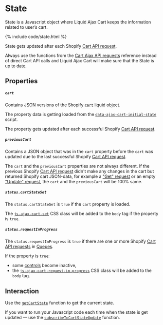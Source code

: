 # State
State is a Javascript object where Liquid Ajax Cart keeps the information related to user’s cart.

{% include code/state.html %}

State gets updated after each Shopify [Cart API request](/reference/requests/).

Always use the functions from the [Cart Ajax API requests](/reference/requests/) reference instead of direct Cart API calls and Liquid Ajax Cart will make sure that the State is up to date.

## Properties

##### `cart`
Contains JSON versions of the Shopify [`cart`](https://shopify.dev/api/liquid/objects/cart) liquid object. 

The property data is getting loaded from the [`data-ajax-cart-initial-state`](/reference/data-ajax-cart-initial-state/) script.

The property gets updated after each successful Shopify [Cart API request](/reference/requests/).

##### `previousCart`

Contains a JSON object that was in the `cart` property before the `cart` was updated due to the last successful Shopify [Cart API request](/reference/requests/).

The `cart` and the `previousCart` properties are not always different. If the previous Shopify [Cart API request](/reference/requests/) didn't make any changes in the cart but returned Shopify cart JSON-data, for example a ["Get" request](/reference/cartRequestGet/) or an empty ["Update" request](/reference/cartRequestUpdate/), the `cart` and the `previousCart` will be 100% same.

##### `status.cartStateSet`

The `status.cartStateSet` is `true` if the `cart` property is loaded. 

The [`js-ajax-cart-set`](/reference/js-ajax-cart-set/) CSS class will be added to the `body` tag if the property is `true`.

##### `status.requestInProgress`

The `status.requestInProgress` is `true` if there are one or more Shopify [Cart API requests](/reference/requests/) in [Queues](/reference/queues/).

If the property is `true`:
  * some [controls](/reference/controls/) become inactive,
  * the [`js-ajax-cart-request-in-progress`](/reference/js-ajax-cart-request-in-progress/) CSS class will be added to the `body` tag.

## Interaction

Use the [`getCartState`](/reference/getCartState/) function to get the current state.

If you want to run your Javascript code each time when the state is get updated — use the [`subscribeToCartStateUpdate`](/reference/subscribeToCartStateUpdate/) function.

